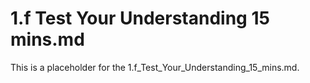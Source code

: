# 1.f Test Your Understanding 15 mins.md

This is a placeholder for the 1.f_Test_Your_Understanding_15_mins.md.